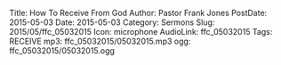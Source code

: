 Title: How To Receive From God
Author: Pastor Frank Jones
PostDate: 2015-05-03
Date: 2015-05-03
Category: Sermons
Slug: 2015/05/ffc_05032015
Icon: microphone
AudioLink: ffc_05032015
Tags: RECEIVE
mp3: ffc_05032015/05032015.mp3
ogg: ffc_05032015/05032015.ogg
